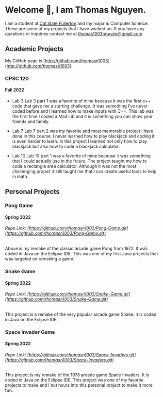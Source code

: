# Welcome 👋, I am Thomas Nguyen.
I am a student at [Cal State Fullerton](http://www.fullerton.edu/) and my major is Computer Science. These are some of my projects that I have worked on. If you have any questions or inquiries contact me at thomas1003nguyen@gmail.com

## Academic Projects
My GitHub page is [http://github.com/thomasn1003](http://github.com/thomasn1003).


### CPSC 120

#### Fall 2022

* Lab 3
Lab 3 part 1 was a favorite of mine because it was the first c++ code that gave me a starting challenge. It was something I've never coded before and I learned how to make inputs with C++. This lab was the first time I coded a Mad Lib and it is something you can show your friends and family. 

* Lab 7
Lab 7 part 2 was my favorite and most memorable project I have done in this course. I never learned how to play blackjack and coding it is even harder to learn. In this project I learned not only how to play blackjack but also how to code a blackjack calculator. 

* Lab 10
Lab 10 part 1 was a favorite of mine because it was something that I could actually use in the future. The project taught me how to code a rectangle area calculator. Although it was not the most challenging project it still taught me that I can create useful tools to help in math. 

## Personal Projects

### Pong Game

#### Spring 2022

###### Repo Link: [https://github.com/thomasn1003/Pong-Game.git](https://github.com/thomasn1003/Pong-Game.git)

Above is my remake of the classic arcade game Pong from 1972. It was coded in Java on the Eclipse IDE. This was one of my first Java projects that was targeted on remaking a game. 


### Snake Game

#### Spring 2022

###### Repo Link: [https://github.com/thomasn1003/Snake-Game.git](https://github.com/thomasn1003/Snake-Game.git)

This project is a remake of the very popular arcade game Snake. It is coded in Java on the Eclipse IDE.


### Space Invader Game

#### Spring 2022

###### Repo Link: [https://github.com/thomasn1003/Space-Invaders.git](https://github.com/thomasn1003/Space-Invaders.git)

This project is my remake of the 1978 arcade game Space Invaders. It is coded in Java on the Eclipse IDE. This project was one of my favorite projects to make and I but hours into this personal project to make it more fun. 

<!--
**thomasn1003/thomasn1003** is a ✨ _special_ ✨ repository because its `README.md` (this file) appears on your GitHub profile.

Here are some ideas to get you started:

- 🔭 I’m currently working on ...
- 🌱 I’m currently learning ...
- 👯 I’m looking to collaborate on ...
- 🤔 I’m looking for help with ...
- 💬 Ask me about ...
- 📫 How to reach me: ...
- 😄 Pronouns: ...
- ⚡ Fun fact: ...
-->
